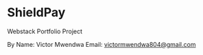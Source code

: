 # ShieldPay

Webstack Portfolio Project

By
Name: Victor Mwendwa
Email: <victormwendwa804@gmail.com>
